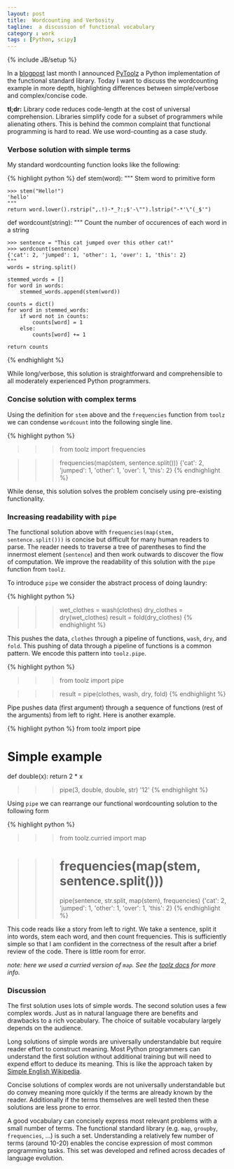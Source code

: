 ```yaml
---
layout: post
title:  Wordcounting and Verbosity
tagline:  a discussion of functional vocabulary
category : work
tags : [Python, scipy]
---
```

{% include JB/setup %}

In a
[blogpost](http://matthewrocklin.com/blog/work/2013/10/17/Introducing-PyToolz/)
last month I announced [PyToolz](http://toolz.readthedocs.org/) a Python
implementation of the functional standard library.  Today I want to discuss the
wordcounting example in more depth, highlighting differences between
simple/verbose and complex/concise code.

**tl;dr:** Library code reduces code-length at the cost of universal
comprehension.  Libraries simplify code for a subset of programmers while
alienating others.  This is behind the common complaint that functional
programming is hard to read.  We use word-counting as a case study.


### Verbose solution with simple terms

My standard wordcounting function looks like the following:

{% highlight python %}
def stem(word):
    """ Stem word to primitive form

    >>> stem("Hello!")
    'hello'
    """
    return word.lower().rstrip(",.!)-*_?:;$'-\"").lstrip("-*'\"(_$'")


def wordcount(string):
    """ Count the number of occurences of each word in a string

    >>> sentence = "This cat jumped over this other cat!"
    >>> wordcount(sentence)
    {'cat': 2, 'jumped': 1, 'other': 1, 'over': 1, 'this': 2}
    """
    words = string.split()

    stemmed_words = []
    for word in words:
        stemmed_words.append(stem(word))

    counts = dict()
    for word in stemmed_words:
        if word not in counts:
            counts[word] = 1
        else:
            counts[word] += 1

    return counts
{% endhighlight %}

While long/verbose, this solution is straightforward and comprehensible to all
moderately experienced Python programmers.


### Concise solution with complex terms

Using the definition for `stem` above and the `frequencies` function from
`toolz` we can condense `wordcount` into the following single line.

{% highlight python %}
>>> from toolz import frequencies

>>> frequencies(map(stem, sentence.split()))
{'cat': 2, 'jumped': 1, 'other': 1, 'over': 1, 'this': 2}
{% endhighlight %}

While dense, this solution solves the problem concisely using
pre-existing functionality.


### Increasing readability with `pipe`

The functional solution above with `frequencies(map(stem, sentence.split()))` is
concise but difficult for many human readers to parse.  The reader needs to
traverse a tree of parentheses to find the innermost element (`sentence`) and
then work outwards to discover the flow of computation.  We improve the readability of
this solution with the `pipe` function from `toolz`.

To introduce `pipe` we consider the abstract process of doing laundry:

{% highlight python %}
>>> wet_clothes = wash(clothes)
>>> dry_clothes = dry(wet_clothes)
>>> result = fold(dry_clothes)
{% endhighlight %}

This pushes the data, `clothes` through a pipeline of functions, `wash`, `dry`,
and `fold`.  This pushing of data through a pipeline of functions is a common
pattern.  We encode this pattern into `toolz.pipe`.

{% highlight python %}
>>> from toolz import pipe

>>> result = pipe(clothes, wash, dry, fold)
{% endhighlight %}

Pipe pushes data (first argument) through a sequence of functions (rest of the
arguments) from left to right.  Here is another example.

{% highlight python %}
from toolz import pipe

# Simple example
def double(x):
    return 2 * x

>>> pipe(3, double, double, str)
'12'
{% endhighlight %}

Using `pipe` we can rearrange our functional wordcounting solution to the
following form

{% highlight python %}
>>> from toolz.curried import map

>>> # frequencies(map(stem, sentence.split()))
>>> pipe(sentence, str.split, map(stem), frequencies)
{'cat': 2, 'jumped': 1, 'other': 1, 'over': 1, 'this': 2}
{% endhighlight %}

This code reads like a story from left to right.  We take a sentence,
split it into words, stem each word, and then count frequencies.  This is
sufficiently simple so that I am confident in the correctness of the result
after a brief review of the code.  There is little room for error.

*note: here we used a curried version of `map`.  See the [toolz
docs](http://toolz.readthedocs.org/en/latest/curry.html) for more info.*


### Discussion

The first solution uses lots of simple words.  The second solution uses a few
complex words.  Just as in natural language there are benefits and
drawbacks to a rich vocabulary.  The choice of suitable vocabulary largely
depends on the audience.

Long solutions of simple words are universally understandable but require
reader effort to construct meaning.  Most Python programmers can understand the
first solution without additional training but will need to expend effort to
deduce its meaning.  This is like the approach taken by [Simple English
Wikipedia](http://simple.wikipedia.org/wiki/Main_Page).

Concise solutions of complex words are not universally understandable but
do convey meaning more quickly if the terms are already known by the reader.
Additionally if the terms themselves are well tested then these solutions are
less prone to error.

A good vocabulary can concisely express most relevant problems with a small
number of terms.  The functional standard library (e.g. `map`, `groupby`,
`frequencies`, ...) is such a set.  Understanding a relatively few number of
terms (around 10-20) enables the concise expression of most common programming
tasks.  This set was developed and refined across decades of language
evolution.
